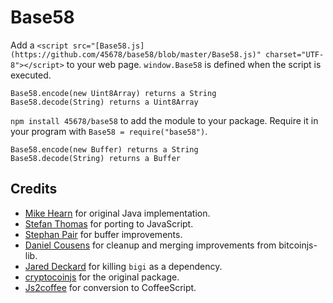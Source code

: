 Base58
======

Add a `<script src="[Base58.js](https://github.com/45678/base58/blob/master/Base58.js)" charset="UTF-8"></script>` to your web page.
`window.Base58` is defined when the script is executed.

    Base58.encode(new Uint8Array) returns a String
    Base58.decode(String) returns a Uint8Array

`npm install 45678/base58` to add the module to your package.
Require it in your program with `Base58 = require("base58")`.

    Base58.encode(new Buffer) returns a String
    Base58.decode(String) returns a Buffer

Credits
-------
- [Mike Hearn](https://github.com/mikehearn) for original Java implementation.
- [Stefan Thomas](https://github.com/justmoon) for porting to JavaScript.
- [Stephan Pair](https://github.com/gasteve) for buffer improvements.
- [Daniel Cousens](https://github.com/dcousens) for cleanup and merging improvements from bitcoinjs-lib.
- [Jared Deckard](https://github.com/deckar01) for killing `bigi` as a dependency.
- [cryptocoinjs](https://github.com/cryptocoinjs/bs58) for the original package.
- [Js2coffee](http://js2coffee.org/) for conversion to CoffeeScript.
